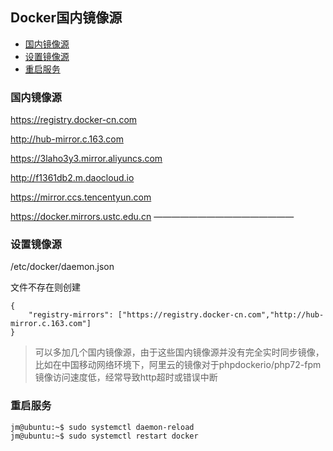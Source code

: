 Docker国内镜像源
----
<!-- TOC -->

- [国内镜像源](#国内镜像源)
- [设置镜像源](#设置镜像源)
- [重启服务](#重启服务)

<!-- /TOC -->
### 国内镜像源

https://registry.docker-cn.com

http://hub-mirror.c.163.com

https://3laho3y3.mirror.aliyuncs.com

http://f1361db2.m.daocloud.io

https://mirror.ccs.tencentyun.com

https://docker.mirrors.ustc.edu.cn
————————————————


### 设置镜像源

/etc/docker/daemon.json

文件不存在则创建

```
{
    "registry-mirrors": ["https://registry.docker-cn.com","http://hub-mirror.c.163.com"]
}
```

> 可以多加几个国内镜像源，由于这些国内镜像源并没有完全实时同步镜像，比如在中国移动网络环境下，阿里云的镜像对于phpdockerio/php72-fpm镜像访问速度低，经常导致http超时或错误中断

### 重启服务


```
jm@ubuntu:~$ sudo systemctl daemon-reload
jm@ubuntu:~$ sudo systemctl restart docker

```
